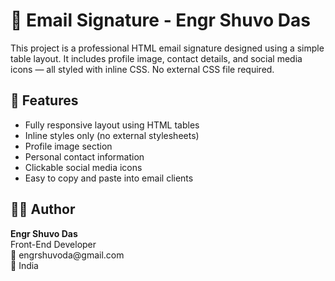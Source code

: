 <!-- README.md -->

<h1>📩 Email Signature - Engr Shuvo Das</h1>

<p>This project is a professional HTML email signature designed using a simple table layout. It includes profile image, contact details, and social media icons — all styled with inline CSS. No external CSS file required.</p>

<h2>🔧 Features</h2>
<ul>
  <li>Fully responsive layout using HTML tables</li>
  <li>Inline styles only (no external stylesheets)</li>
  <li>Profile image section</li>
  <li>Personal contact information</li>
  <li>Clickable social media icons</li>
  <li>Easy to copy and paste into email clients</li>
</ul>

<h2>👨‍💻 Author</h2>
<p><strong>Engr Shuvo Das</strong><br>
Front-End Developer<br>
📧 engrshuvoda@gmail.com<br>
📍 India</p>
